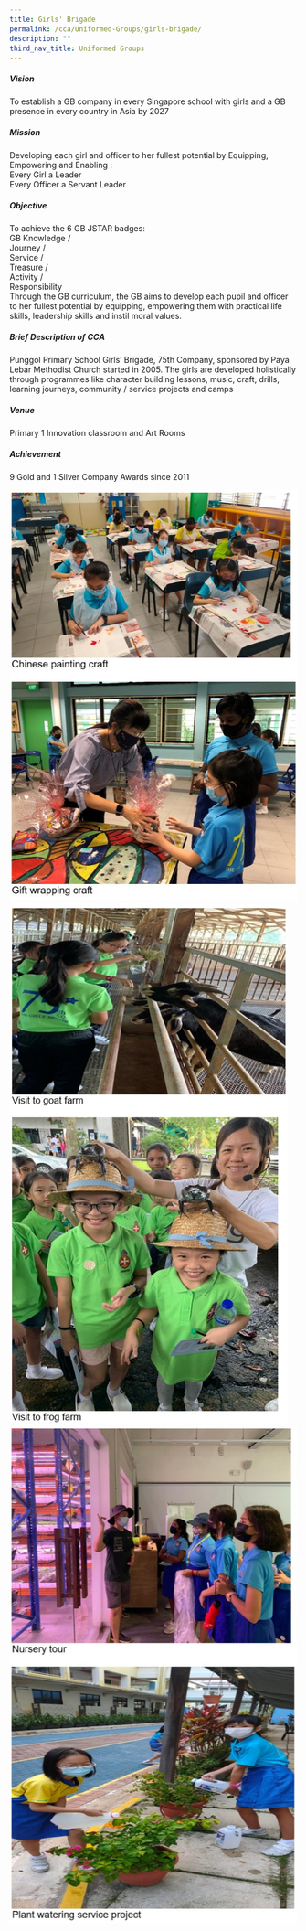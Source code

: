 ```yaml
---
title: Girls' Brigade
permalink: /cca/Uniformed-Groups/girls-brigade/
description: ""
third_nav_title: Uniformed Groups
---
```

##### Vision

To establish a GB company in every Singapore school with girls and a GB presence in every country in Asia by 2027  
  

##### Mission

Developing each girl and officer to her fullest potential by Equipping, Empowering and Enabling :    
Every Girl a Leader  
Every Officer a Servant Leader

  

##### Objective

To achieve the 6 GB JSTAR badges:  
GB Knowledge /  
Journey /  
Service /  
Treasure /  
Activity /  
Responsibility  
Through the GB curriculum, the GB aims to develop each pupil and officer to her fullest potential by equipping, empowering them with practical life skills, leadership skills and instil moral values.

  

##### Brief Description of CCA

Punggol Primary School Girls’ Brigade, 75th Company, sponsored by Paya Lebar Methodist Church started in 2005. The girls are developed holistically through programmes like character building lessons, music, craft, drills, learning journeys, community / service projects and camps

  

##### Venue

Primary 1 Innovation classroom and Art Rooms

  

##### Achievement

9 Gold and 1 Silver Company Awards since 2011

![](/images/Latest%20Photo_1.jpeg)
![](/images/Lates%20Photo-2.jpeg)
![](/images/Lates%20Photo-3.jpeg)